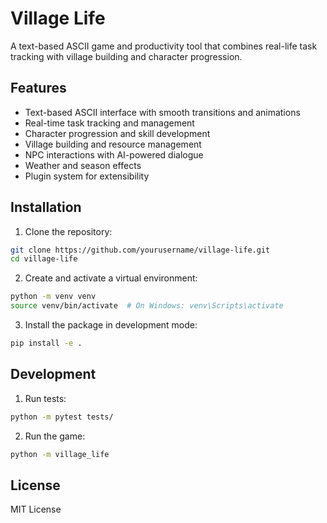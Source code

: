 # Village Life

A text-based ASCII game and productivity tool that combines real-life task tracking with village building and character progression.

## Features

- Text-based ASCII interface with smooth transitions and animations
- Real-time task tracking and management
- Character progression and skill development
- Village building and resource management
- NPC interactions with AI-powered dialogue
- Weather and season effects
- Plugin system for extensibility

## Installation

1. Clone the repository:
```bash
git clone https://github.com/yourusername/village-life.git
cd village-life
```

2. Create and activate a virtual environment:
```bash
python -m venv venv
source venv/bin/activate  # On Windows: venv\Scripts\activate
```

3. Install the package in development mode:
```bash
pip install -e .
```

## Development

1. Run tests:
```bash
python -m pytest tests/
```

2. Run the game:
```bash
python -m village_life
```

## License

MIT License 